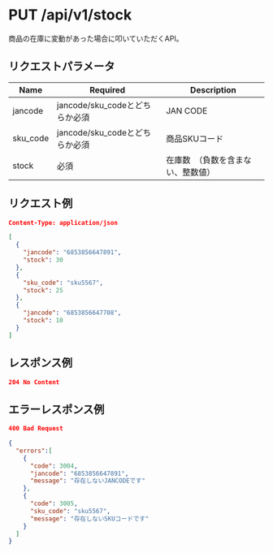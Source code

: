 # PUT /api/v1/stock
商品の在庫に変動があった場合に叩いていただくAPI。

## リクエストパラメータ

| Name          | Required     | Description                                                 |
|---------------|--------------|-------------------------------------------------------------|
| jancode | jancode/sku_codeとどちらか必須 | JAN CODE |
| sku_code | jancode/sku_codeとどちらか必須 | 商品SKUコード |
| stock | 必須 | 在庫数　（負数を含まない、整数値） |

## リクエスト例
```json
Content-Type: application/json

[
  {
    "jancode": "6853856647891",
    "stock": 30
  },
  {
    "sku_code": "sku5567",
    "stock": 25
  },
  {
    "jancode": "6853856647708",
    "stock": 10
  }
]
```

## レスポンス例
```json
204 No Content
```

## エラーレスポンス例
```json
400 Bad Request

{
  "errors":[
    {
      "code": 3004,
      "jancode": "6853856647891",
      "message": "存在しないJANCODEです"
    },
    {
      "code": 3005,
      "sku_code": "sku5567",
      "message": "存在しないSKUコードです"
    }
  ]
}
```
